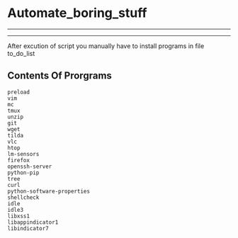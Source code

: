 # Automate_boring_stuff
-----------------
-----------------



 After excution of script you manually have to install programs in file to_do_list

Contents Of Prorgrams 
-----------------


    preload 
    vim
    mc
    tmux
    unzip
    git
    wget
    tilda 
    vlc
    htop
    lm-sensors
    firefox
    openssh-server
    python-pip
    tree
    curl
    python-software-properties
    shellcheck 
    idle
    idle3
    libxss1
    libappindicator1
    libindicator7

